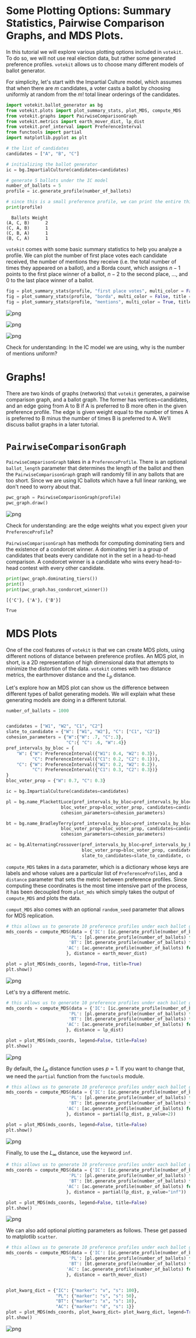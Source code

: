 # Some Plotting Options: Summary Statistics, Pairwise Comparison Graphs, and MDS Plots.

In this tutorial we will explore various plotting options included in `votekit`. To do so, we will not use real election data, but rather some generated preference profiles. `votekit` allows us to choose many different models of ballot generator.

For simplicity, let's start with the Impartial Culture model, which assumes that when there are $m$ candidates, a voter casts a ballot by choosing uniformly at random from the $m!$ total linear orderings of the candidates.


```python
import votekit.ballot_generator as bg
from votekit.plots import plot_summary_stats, plot_MDS, compute_MDS
from votekit.graphs import PairwiseComparisonGraph
from votekit.metrics import earth_mover_dist, lp_dist
from votekit.pref_interval import PreferenceInterval
from functools import partial
import matplotlib.pyplot as plt
```


```python
# the list of candidates
candidates = ["A", "B", "C"]

# initializing the ballot generator
ic = bg.ImpartialCulture(candidates=candidates)

# generate 5 ballots under the IC model
number_of_ballots = 5
profile = ic.generate_profile(number_of_ballots)

# since this is a small preference profile, we can print the entire thing
print(profile)
```

      Ballots Weight
    (A, C, B)      2
    (C, A, B)      1
    (C, B, A)      1
    (B, C, A)      1


`votekit` comes with some basic summary statistics to help you analyze a profile. We can plot the number of first place votes each candidate received, the number of mentions they receive (i.e. the total number of times they appeared on a ballot), and a Borda count, which assigns $n-1$ points to the first place winner of a ballot, $n-2$ to the second place, ..., and 0 to the last place winner of a ballot.


```python
fig = plot_summary_stats(profile, "first place votes", multi_color = False, title = "First Place Votes")
fig = plot_summary_stats(profile, "borda", multi_color = False, title = "Borda Scores")
fig = plot_summary_stats(profile, "mentions", multi_color = True, title = "Mentions")
```


    
![png](assets/some_plotting_options_files/some_plotting_options_4_0.png)
    



    
![png](assets/some_plotting_options_files/some_plotting_options_4_1.png)
    



    
![png](assets/some_plotting_options_files/some_plotting_options_4_2.png)
    


Check for understanding: In the IC model we are using, why is the number of mentions uniform?

# Graphs!

There are two kinds of graphs (networks) that `votekit` generates, a pairwise comparison graph, and a ballot graph. The former has vertices=candidates, and an edge going from A to B if A is preferred to B more often in the given preference profile. The edge is given weight equal to the number of times A is preferred to B minus the number of times B is preferred to A. We'll discuss ballot graphs in a later tutorial.

# `PairwiseComparisonGraph`

`PairwiseComparisonGraph` takes in a `PreferenceProfile`. There is an optional `ballot_length` parameter that determines the length of the ballot and then the `PairwiseComparisonGraph` graph will randomly fill in any ballots that are too short. Since we are using IC ballots which have a full linear ranking, we don't need to worry about that.


```python
pwc_graph = PairwiseComparisonGraph(profile)
pwc_graph.draw()
```


    
![png](assets/some_plotting_options_files/some_plotting_options_8_0.png)
    


Check for understanding: are the edge weights what you expect given your `PreferenceProfile`?

`PairwiseComparisonGraph` has methods for computing dominating tiers and the existence of a condorcet winner. A dominating tier is a group of candidates that beats every candidate not in the set in a head-to-head comparison. A condorcet winner is a candidate who wins every head-to-head contest with every other candidate.


```python
print(pwc_graph.dominating_tiers())
print()
print(pwc_graph.has_condorcet_winner())
```

    [{'C'}, {'A'}, {'B'}]
    
    True


# MDS Plots

One of the cool features of `votekit` is that we can create MDS plots, using different notions of distance between preference profiles. An MDS plot, in short, is a 2D representation of high dimensional data that attempts to minimize the distortion of the data. `votekit` comes with two distance metrics, the earthmover distance and the $L_p$ distance.

Let's explore how an MDS plot can show us the difference between different types of ballot generating models. We will explain what these generating models are doing in a different tutorial.


```python
number_of_ballots = 1000


candidates = ["W1", "W2", "C1", "C2"]
slate_to_candidate = {"W": ["W1", "W2"], "C": ["C1", "C2"]}
cohesion_parameters = {"W":{"W": .7, "C":.3},
                       "C":{ "C": .6, "W":.4}}
pref_intervals_by_bloc = {
    "W": {"W": PreferenceInterval({"W1": 0.4, "W2": 0.3}), 
          "C": PreferenceInterval({"C1": 0.2, "C2": 0.1})},
    "C": {"W": PreferenceInterval({"W1": 0.2, "W2": 0.2}), 
          "C": PreferenceInterval({"C1": 0.3, "C2": 0.3})}
}
bloc_voter_prop = {"W": 0.7, "C": 0.3}

ic = bg.ImpartialCulture(candidates=candidates)

pl = bg.name_PlackettLuce(pref_intervals_by_bloc=pref_intervals_by_bloc,
                     bloc_voter_prop=bloc_voter_prop, candidates=candidates, 
                     cohesion_parameters=cohesion_parameters)

bt = bg.name_BradleyTerry(pref_intervals_by_bloc=pref_intervals_by_bloc,
                     bloc_voter_prop=bloc_voter_prop, candidates=candidates,
                     cohesion_parameters=cohesion_parameters)

ac = bg.AlternatingCrossover(pref_intervals_by_bloc=pref_intervals_by_bloc,
                             bloc_voter_prop=bloc_voter_prop, candidates=candidates,
                             slate_to_candidates=slate_to_candidate, cohesion_parameters=cohesion_parameters)
```

`compute_MDS` takes in a `data` parameter, which is a dictionary whose keys are labels and whose values are a particular list of `PreferenceProfiles`, and a `distance` parameter that sets the metric between preference profiles. Since computing these coordinates is the most time intensive part of the process, it has been decoupled from `plot_mds` which simply takes the output of `compute_MDS` and plots the data.

`comput_MDS` also comes with an optional `random_seed` parameter that allows for MDS replication.


```python
# this allows us to generate 10 preference profiles under each ballot generator
mds_coords = compute_MDS(data = {'IC': [ic.generate_profile(number_of_ballots) for i in range(10)], 
                        'PL': [pl.generate_profile(number_of_ballots) for i in range(10)], 
                        'BT': [bt.generate_profile(number_of_ballots) for i in range(10)],
                       'AC': [ac.generate_profile(number_of_ballots) for i in range(10)]
                       }, distance = earth_mover_dist)

plot = plot_MDS(mds_coords, legend=True, title=True)
plt.show()
```


    
![png](assets/some_plotting_options_files/some_plotting_options_14_0.png)
    


Let's try a different metric.


```python
# this allows us to generate 10 preference profiles under each ballot generator
mds_coords = compute_MDS(data = {'IC': [ic.generate_profile(number_of_ballots) for i in range(10)], 
                        'PL': [pl.generate_profile(number_of_ballots) for i in range(10)], 
                        'BT': [bt.generate_profile(number_of_ballots) for i in range(10)],
                       'AC': [ac.generate_profile(number_of_ballots) for i in range(10)]
                       }, distance = lp_dist)

plot = plot_MDS(mds_coords, legend=False, title=False)
plt.show()
```


    
![png](assets/some_plotting_options_files/some_plotting_options_16_0.png)
    


By default, the $L_p$ distance function uses $p=1$. If you want to change that, we need the `partial` function from the `functools` module.


```python
# this allows us to generate 10 preference profiles under each ballot generator
mds_coords = compute_MDS(data = {'IC': [ic.generate_profile(number_of_ballots) for i in range(10)], 
                        'PL': [pl.generate_profile(number_of_ballots) for i in range(10)], 
                        'BT': [bt.generate_profile(number_of_ballots) for i in range(10)],
                       'AC': [ac.generate_profile(number_of_ballots) for i in range(10)]
                       }, distance = partial(lp_dist, p_value=2))

plot = plot_MDS(mds_coords, legend=False, title=False)
plt.show()
```


    
![png](assets/some_plotting_options_files/some_plotting_options_18_0.png)
    


Finally, to use the $L_\infty$ distance, use the keyword `inf`.


```python
# this allows us to generate 10 preference profiles under each ballot generator
mds_coords = compute_MDS(data = {'IC': [ic.generate_profile(number_of_ballots) for i in range(10)], 
                        'PL': [pl.generate_profile(number_of_ballots) for i in range(10)], 
                        'BT': [bt.generate_profile(number_of_ballots) for i in range(10)],
                       'AC': [ac.generate_profile(number_of_ballots) for i in range(10)]
                       }, distance = partial(lp_dist, p_value="inf"))

plot = plot_MDS(mds_coords, legend=False, title=False)
plt.show()
```


    
![png](assets/some_plotting_options_files/some_plotting_options_20_0.png)
    


We can also add optional plotting parameters as follows. These get passed to matplotlib `scatter`.


```python
# this allows us to generate 10 preference profiles under each ballot generator
mds_coords = compute_MDS(data = {'IC': [ic.generate_profile(number_of_ballots) for i in range(10)], 
                        'PL': [pl.generate_profile(number_of_ballots) for i in range(10)], 
                        'BT': [bt.generate_profile(number_of_ballots) for i in range(10)],
                       'AC': [ac.generate_profile(number_of_ballots) for i in range(10)]
                       }, distance = earth_mover_dist)


plot_kwarg_dict = {"IC": {"marker": "v", "s": 100},
                   "PL": {"marker": "s", "s": 50},
                   "BT": {"marker": "x", "s": 10},
                   "AC": {"marker": "d", "s": 1}}
plot = plot_MDS(mds_coords, plot_kwarg_dict= plot_kwarg_dict, legend=True, title=True)
plt.show()
```


    
![png](assets/some_plotting_options_files/some_plotting_options_22_0.png)
    



```python

```

